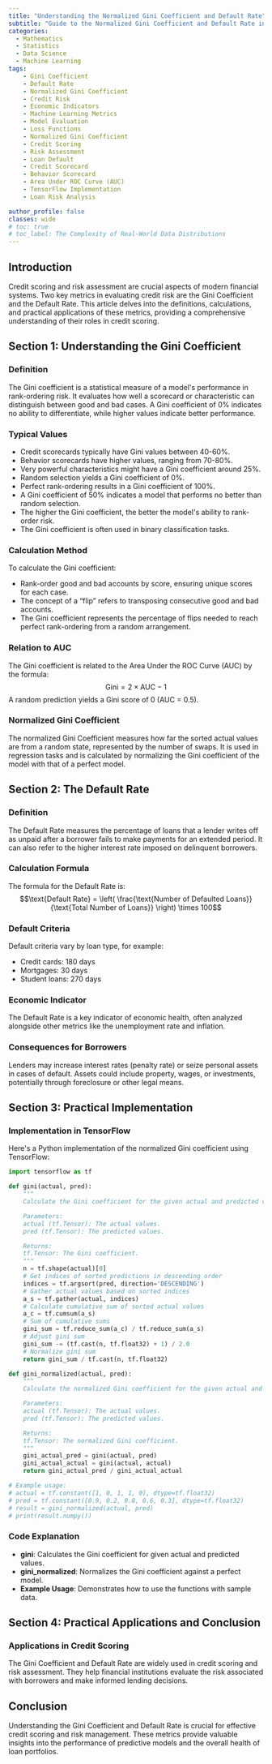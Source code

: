 ```yaml
---
title: "Understanding the Normalized Gini Coefficient and Default Rate"
subtitle: "Guide to the Normalized Gini Coefficient and Default Rate in Credit Scoring and Risk Assessment"
categories:
  - Mathematics
  - Statistics
  - Data Science
  - Machine Learning
tags:
    - Gini Coefficient
    - Default Rate
    - Normalized Gini Coefficient
    - Credit Risk
    - Economic Indicators
    - Machine Learning Metrics
    - Model Evaluation
    - Loss Functions
    - Normalized Gini Coefficient
    - Credit Scoring
    - Risk Assessment
    - Loan Default
    - Credit Scorecard
    - Behavior Scorecard
    - Area Under ROC Curve (AUC)
    - TensorFlow Implementation
    - Loan Risk Analysis

author_profile: false
classes: wide
# toc: true
# toc_label: The Complexity of Real-World Data Distributions
---
```

## Introduction

Credit scoring and risk assessment are crucial aspects of modern financial systems. Two key metrics in evaluating credit risk are the Gini Coefficient and the Default Rate. This article delves into the definitions, calculations, and practical applications of these metrics, providing a comprehensive understanding of their roles in credit scoring.

## Section 1: Understanding the Gini Coefficient

### Definition

The Gini coefficient is a statistical measure of a model's performance in rank-ordering risk. It evaluates how well a scorecard or characteristic can distinguish between good and bad cases. A Gini coefficient of 0% indicates no ability to differentiate, while higher values indicate better performance.

### Typical Values

- Credit scorecards typically have Gini values between 40-60%.
- Behavior scorecards have higher values, ranging from 70-80%.
- Very powerful characteristics might have a Gini coefficient around 25%.
- Random selection yields a Gini coefficient of 0%.
- Perfect rank-ordering results in a Gini coefficient of 100%.
- A Gini coefficient of 50% indicates a model that performs no better than random selection.
- The higher the Gini coefficient, the better the model's ability to rank-order risk.
- The Gini coefficient is often used in binary classification tasks.

### Calculation Method

To calculate the Gini coefficient:

- Rank-order good and bad accounts by score, ensuring unique scores for each case.
- The concept of a “flip” refers to transposing consecutive good and bad accounts.
- The Gini coefficient represents the percentage of flips needed to reach perfect rank-ordering from a random arrangement.

### Relation to AUC

The Gini coefficient is related to the Area Under the ROC Curve (AUC) by the formula:
$$\text{Gini} = 2 \times \text{AUC} - 1$$
A random prediction yields a Gini score of 0 (AUC = 0.5).

### Normalized Gini Coefficient

The normalized Gini Coefficient measures how far the sorted actual values are from a random state, represented by the number of swaps. It is used in regression tasks and is calculated by normalizing the Gini coefficient of the model with that of a perfect model.

## Section 2: The Default Rate

### Definition

The Default Rate measures the percentage of loans that a lender writes off as unpaid after a borrower fails to make payments for an extended period. It can also refer to the higher interest rate imposed on delinquent borrowers.

### Calculation Formula

The formula for the Default Rate is:
$$\text{Default Rate} = \left( \frac{\text{Number of Defaulted Loans}}{\text{Total Number of Loans}} \right) \times 100$$

### Default Criteria

Default criteria vary by loan type, for example:

- Credit cards: 180 days
- Mortgages: 30 days
- Student loans: 270 days

### Economic Indicator

The Default Rate is a key indicator of economic health, often analyzed alongside other metrics like the unemployment rate and inflation.

### Consequences for Borrowers

Lenders may increase interest rates (penalty rate) or seize personal assets in cases of default. Assets could include property, wages, or investments, potentially through foreclosure or other legal means.

## Section 3: Practical Implementation

### Implementation in TensorFlow

Here's a Python implementation of the normalized Gini coefficient using TensorFlow:

```python
import tensorflow as tf

def gini(actual, pred):
    """
    Calculate the Gini coefficient for the given actual and predicted values.

    Parameters:
    actual (tf.Tensor): The actual values.
    pred (tf.Tensor): The predicted values.

    Returns:
    tf.Tensor: The Gini coefficient.
    """
    n = tf.shape(actual)[0]
    # Get indices of sorted predictions in descending order
    indices = tf.argsort(pred, direction='DESCENDING')
    # Gather actual values based on sorted indices
    a_s = tf.gather(actual, indices)
    # Calculate cumulative sum of sorted actual values
    a_c = tf.cumsum(a_s)
    # Sum of cumulative sums
    gini_sum = tf.reduce_sum(a_c) / tf.reduce_sum(a_s)
    # Adjust gini sum
    gini_sum -= (tf.cast(n, tf.float32) + 1) / 2.0
    # Normalize gini sum
    return gini_sum / tf.cast(n, tf.float32)

def gini_normalized(actual, pred):
    """
    Calculate the normalized Gini coefficient for the given actual and predicted values.

    Parameters:
    actual (tf.Tensor): The actual values.
    pred (tf.Tensor): The predicted values.

    Returns:
    tf.Tensor: The normalized Gini coefficient.
    """
    gini_actual_pred = gini(actual, pred)
    gini_actual_actual = gini(actual, actual)
    return gini_actual_pred / gini_actual_actual

# Example usage:
# actual = tf.constant([1, 0, 1, 1, 0], dtype=tf.float32)
# pred = tf.constant([0.9, 0.2, 0.8, 0.6, 0.3], dtype=tf.float32)
# result = gini_normalized(actual, pred)
# print(result.numpy())
```

### Code Explanation

- **gini**: Calculates the Gini coefficient for given actual and predicted values.
- **gini_normalized**: Normalizes the Gini coefficient against a perfect model.
- **Example Usage**: Demonstrates how to use the functions with sample data.

## Section 4: Practical Applications and Conclusion

### Applications in Credit Scoring

The Gini Coefficient and Default Rate are widely used in credit scoring and risk assessment. They help financial institutions evaluate the risk associated with borrowers and make informed lending decisions.

## Conclusion
Understanding the Gini Coefficient and Default Rate is crucial for effective credit scoring and risk management. These metrics provide valuable insights into the performance of predictive models and the overall health of loan portfolios.